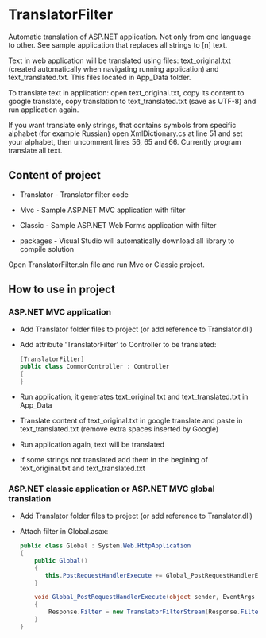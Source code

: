 TranslatorFilter
================

Automatic translation of ASP.NET application. Not only from one language to
other. See sample application that replaces all strings to [n] text.

Text in web application will be translated using files: text_original.txt
(created automatically when navigating running application) and
text_translated.txt. This files located in App_Data folder.

To translate text in application: open text_original.txt, copy its content to
google translate, copy translation to text_translated.txt (save as UTF-8) and
run application again.

If you want translate only strings, that contains symbols from specific alphabet
(for example Russian) open XmlDictionary.cs at line 51 and set your alphabet,
then uncomment lines 56, 65 and 66. Currently program translate all text.

Content of project
------------------

-   Translator - Translator filter code

-   Mvc - Sample ASP.NET MVC application with filter

-   Classic - Sample ASP.NET Web Forms application with filter

-   packages - Visual Studio will automatically download all library to compile
    solution

Open TranslatorFilter.sln file and run Mvc or Classic project.

How to use in project
---------------------

### ASP.NET MVC application

-   Add Translator folder files to project (or add reference to Translator.dll)

-   Add attribute 'TranslatorFilter' to Controller to be translated:

    ~~~~~~~~~~~~~~~~~~~~~~~~~~~~~~~~~~~~~~~~~~~~~~~~~~~~~~~~~~~~~~~~~~~~~ csharp
    [TranslatorFilter]
    public class CommonController : Controller
    {
    }
    ~~~~~~~~~~~~~~~~~~~~~~~~~~~~~~~~~~~~~~~~~~~~~~~~~~~~~~~~~~~~~~~~~~~~~~~~~~~~

-   Run application, it generates text_original.txt and text_translated.txt in
    App_Data

-   Translate content of text_original.txt in google translate and paste in
    text_translated.txt (remove extra spaces inserted by Google)

-   Run application again, text will be translated

-   If some strings not translated add them in the begining of text_original.txt
    and text_translated.txt

### ASP.NET classic application or ASP.NET MVC global translation

-   Add Translator folder files to project (or add reference to Translator.dll)

-   Attach filter in Global.asax:

    ~~~~~~~~~~~~~~~~~~~~~~~~~~~~~~~~~~~~~~~~~~~~~~~~~~~~~~~~~~~~~~~~~~~~~ csharp
    public class Global : System.Web.HttpApplication
    {
        public Global()
        {
           this.PostRequestHandlerExecute += Global_PostRequestHandlerExecute;
        }

        void Global_PostRequestHandlerExecute(object sender, EventArgs e)
        {
            Response.Filter = new TranslatorFilterStream(Response.Filter);
        }
    }
    ~~~~~~~~~~~~~~~~~~~~~~~~~~~~~~~~~~~~~~~~~~~~~~~~~~~~~~~~~~~~~~~~~~~~~~~~~~~~

